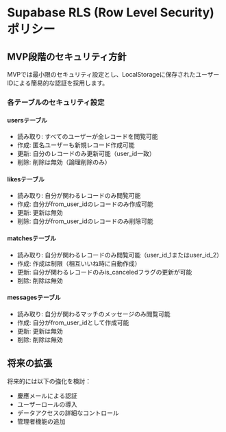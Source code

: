 # Supabase RLS (Row Level Security) ポリシー

## MVP段階のセキュリティ方針

MVPでは最小限のセキュリティ設定とし、LocalStorageに保存されたユーザーIDによる簡易的な認証を採用します。

### 各テーブルのセキュリティ設定

#### usersテーブル
- 読み取り: すべてのユーザーが全レコードを閲覧可能
- 作成: 匿名ユーザーも新規レコード作成可能
- 更新: 自分のレコードのみ更新可能（user_id一致）
- 削除: 削除は無効（論理削除のみ）

#### likesテーブル
- 読み取り: 自分が関わるレコードのみ閲覧可能
- 作成: 自分がfrom_user_idのレコードのみ作成可能
- 更新: 更新は無効
- 削除: 自分がfrom_user_idのレコードのみ削除可能

#### matchesテーブル
- 読み取り: 自分が関わるレコードのみ閲覧可能（user_id_1またはuser_id_2）
- 作成: 作成は制限（相互いいね時に自動作成）
- 更新: 自分が関わるレコードのみis_canceledフラグの更新が可能
- 削除: 削除は無効

#### messagesテーブル
- 読み取り: 自分が関わるマッチのメッセージのみ閲覧可能
- 作成: 自分がfrom_user_idとして作成可能
- 更新: 更新は無効
- 削除: 削除は無効

## 将来の拡張
将来的には以下の強化を検討：
- 慶應メールによる認証
- ユーザーロールの導入
- データアクセスの詳細なコントロール
- 管理者機能の追加
